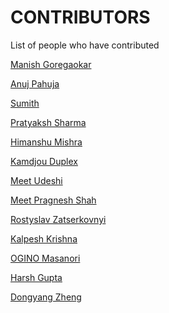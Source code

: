 CONTRIBUTORS
============

List of people who have contributed

[Manish Goregaokar](https://github.com/Manishearth)

[Anuj Pahuja](https://github.com/alasin)

[Sumith](https://github.com/Sumith1896)

[Pratyaksh Sharma](https://github.com/pratyakshs)

[Himanshu Mishra](https://github.com/OrkoHunter)

[Kamdjou Duplex](https://github.com/kamdjouduplex)

[Meet Udeshi](https://github.com/udiboy1209)

[Meet Pragnesh Shah](https://github.com/meetshah1995)

[Rostyslav Zatserkovnyi](https://github.com/rzats)

[Kalpesh Krishna](https://github.com/martiansideofthemoon)

[OGINO Masanori](https://github.com/omasanori)

[Harsh Gupta](http://hargup.in)

[Dongyang Zheng](https://github.com/Young-Flash)